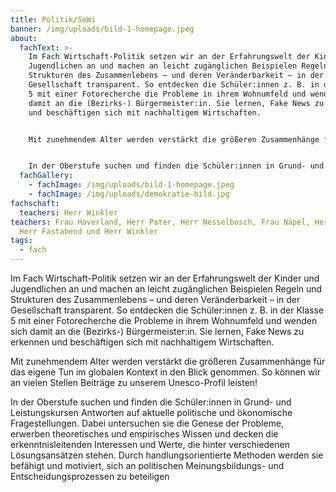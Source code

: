 ```yaml
---
title: Politik/SoWi
banner: /img/uploads/bild-1-homepage.jpeg
about:
  fachText: >-
    Im Fach Wirtschaft-Politik setzen wir an der Erfahrungswelt der Kinder und
    Jugendlichen an und machen an leicht zugänglichen Beispielen Regeln und
    Strukturen des Zusammenlebens – und deren Veränderbarkeit – in der
    Gesellschaft transparent. So entdecken die Schüler:innen z. B. in der Klasse
    5 mit einer Fotorecherche die Probleme in ihrem Wohnumfeld und wenden sich
    damit an die (Bezirks-) Bürgermeister:in. Sie lernen, Fake News zu erkennen
    und beschäftigen sich mit nachhaltigem Wirtschaften. 


    Mit zunehmendem Alter werden verstärkt die größeren Zusammenhänge für das eigene Tun im globalen Kontext in den Blick genommen. So können wir an vielen Stellen Beiträge zu unserem Unesco-Profil leisten! 


    In der Oberstufe suchen und finden die Schüler:innen in Grund- und Leistungskursen Antworten auf aktuelle politische und ökonomische Fragestellungen. Dabei untersuchen sie die Genese der Probleme, erwerben theoretisches und empirisches Wissen und decken die erkenntnisleitenden Interessen und Werte, die hinter verschiedenen Lösungsansätzen stehen. Durch handlungsorientierte Methoden werden sie befähigt und motiviert, sich an politischen Meinungsbildungs- und Entscheidungsprozessen zu beteiligen.
  fachGallery:
    - fachImage: /img/uploads/bild-1-homepage.jpeg
    - fachImage: /img/uploads/demokratie-bild.jpg
fachschaft:
  teachers: Herr Winkler
teachers: Frau Haverland, Herr Pater, Herr Nesselbosch, Frau Näpel, Herr Nagels,
  Herr Fastabend und Herr Winkler
tags:
  - fach
---
```

Im Fach Wirtschaft-Politik setzen wir an der Erfahrungswelt der Kinder und Jugendlichen an und machen an leicht zugänglichen Beispielen Regeln und Strukturen des Zusammenlebens – und deren Veränderbarkeit – in der Gesellschaft transparent. So entdecken die Schüler:innen z. B. in der Klasse 5 mit einer Fotorecherche die Probleme in ihrem Wohnumfeld und wenden sich damit an die (Bezirks-) Bürgermeister:in. Sie lernen, Fake News zu erkennen und beschäftigen sich mit nachhaltigem Wirtschaften.

Mit zunehmendem Alter werden verstärkt die größeren Zusammenhänge für das eigene Tun im globalen Kontext in den Blick genommen. So können wir an vielen Stellen Beiträge zu unserem Unesco-Profil leisten!

In der Oberstufe suchen und finden die Schüler:innen in Grund- und Leistungskursen Antworten auf aktuelle politische und ökonomische Fragestellungen. Dabei untersuchen sie die Genese der Probleme, erwerben theoretisches und empirisches Wissen und decken die erkenntnisleitenden Interessen und Werte, die hinter verschiedenen Lösungsansätzen stehen. Durch handlungsorientierte Methoden werden sie befähigt und motiviert, sich an politischen Meinungsbildungs- und Entscheidungsprozessen zu beteiligen